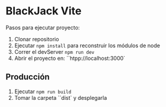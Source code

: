 # BlackJack Vite

Pasos para ejecutar proyecto:

1. Clonar repositorio
2. Ejecutar `npm install` para reconstruir los módulos de node
3. Correr el devServer `npm run dev`
4. Abrir el proyecto en: ``htpp://localhost:3000`

## Producción

1. Ejecutar `npm run build`
2. Tomar la carpeta ``dist` y desplegarla
